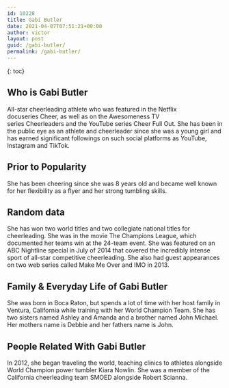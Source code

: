 ```yaml
---
id: 10228
title: Gabi Butler
date: 2021-04-07T07:51:21+00:00
author: victor
layout: post
guid: /gabi-butler/
permalink: /gabi-butler/
---
```



{: toc}


## Who is Gabi Butler



All-star cheerleading athlete who was featured in the Netflix docuseries Cheer, as well as on the Awesomeness TV series Cheerleaders and the YouTube series Cheer Full Out. She has been in the public eye as an athlete and cheerleader since she was a young girl and has earned significant followings on such social platforms as YouTube, Instagram and TikTok. 

                
                
                
## Prior to Popularity



She has been cheering since she was 8 years old and became well known for her flexibility as a flyer and her strong tumbling skills.

                
                
                
## Random data



She has won two world titles and two collegiate national titles for cheerleading. She was in the movie The Champions League, which documented her teams win at the 24-team event. She was featured on an ABC Nightline special in July of 2014 that covered the incredibly intense sport of all-star competitive cheerleading. She also had guest appearances on two web series called Make Me Over and IMO in 2013. 

                
                
                
## Family & Everyday Life of Gabi Butler



She was born in Boca Raton, but spends a lot of time with her host family in Ventura, California while training with her World Champion Team. She has two sisters named Ashley and Amanda and a brother named John Michael. Her mothers name is Debbie and her fathers name is John.

                
                
                
## People Related With Gabi Butler



In 2012, she began traveling the world, teaching clinics to athletes alongside World Champion power tumbler Kiara Nowlin. She was a member of the California cheerleading team SMOED alongside Robert Scianna. 

                
              
            
          
          
          